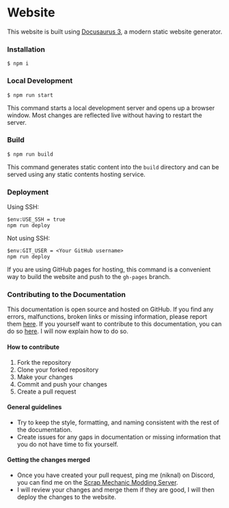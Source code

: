 # Website

This website is built using [Docusaurus 3](https://docusaurus.io/), a modern static website generator.

### Installation

```
$ npm i
```

### Local Development

```
$ npm run start
```

This command starts a local development server and opens up a browser window. Most changes are reflected live without having to restart the server.

### Build

```
$ npm run build
```

This command generates static content into the `build` directory and can be served using any static contents hosting service.

### Deployment

Using SSH:

```
$env:USE_SSH = true
npm run deploy
```

Not using SSH:

```
$env:GIT_USER = <Your GitHub username>
npm run deploy
```

If you are using GitHub pages for hosting, this command is a convenient way to build the website and push to the `gh-pages` branch.

### Contributing to the Documentation

This documentation is open source and hosted on GitHub. If you find any errors, malfunctions, broken links or missing information, please report them [here](https://github.com/niknal357/sm-docs/issues). If you yourself want to contribute to this documentation, you can do so [here](https://github.com/niknal357/sm-docs). I will now explain how to do so.

#### How to contribute

1. Fork the repository
2. Clone your forked repository
3. Make your changes
4. Commit and push your changes
5. Create a pull request

#### General guidelines

- Try to keep the style, formatting, and naming consistent with the rest of the documentation.
- Create issues for any gaps in documentation or missing information that you do not have time to fix yourself.

#### Getting the changes merged

- Once you have created your pull request, ping me (niknal) on Discord, you can find me on the [Scrap Mechanic Modding Server](https://discord.gg/SVEFyus).
- I will review your changes and merge them if they are good, I will then deploy the changes to the website.
